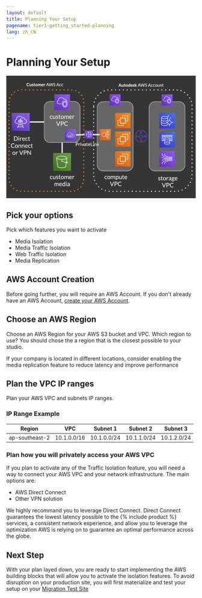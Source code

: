 ```yaml
---
layout: default
title: Planning Your Setup
pagename: tier1-getting_started-planning
lang: zh_CN
---
```


# Planning Your Setup

![Architecture](../images/tier1-arch-setup.png)

## Pick your options

Pick which features you want to activate
  * Media Isolation
  * Media Traffic Isolation
  * Web Traffic Isolation
  * Media Replication

## AWS Account Creation

Before going further, you will require an AWS Account. If you don't already have an AWS Account, [create your AWS Account](https://aws.amazon.com/premiumsupport/knowledge-center/create-and-activate-aws-account/).

## Choose an AWS Region

Choose an AWS Region for your AWS S3 bucket and VPC. Which region to use? You should chose the a region that is the closest possible to your studio.

If your company is located in different locations, consider enabling the media replication feature to reduce latency and improve performance

## Plan the VPC IP ranges

Plan your AWS VPC and subnets IP ranges.

### IP Range Example

| Region | VPC | Subnet 1 | Subnet 2 | Subnet 3 | 
|--------|-----|----------|----------|----------|
| ap-southeast-2 | 10.1.0.0/16 | 10.1.0.0/24 | 10.1.1.0/24 | 10.1.2.0/24 |


### Plan how you will privately access your AWS VPC

If you plan to activate any of the Traffic Isolation feature, you will need a way to connect your AWS VPC and your network infrastructure. The main options are:

  * AWS Direct Connect
  * Other VPN solution

We highly recommand you to leverage Direct Connect. Direct Connect guarantees the lowest latency possible to the {% include product %} services, a consistent network experience, and allow you to leverage the optimization AWS is relying on to guarantee an optimal performance across the globe.

## Next Step

With your plan layed down, you are ready to start implementing the AWS building blocks that will allow you to activate the isolation features. To avoid disruption on your production site, you will first materialize and test your setup on your [Migration Test Site](./shotgun_poc_site.md)
